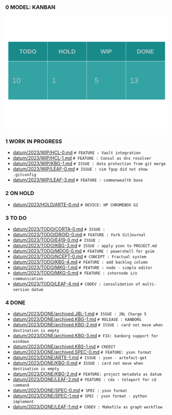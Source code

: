 
### 0 MODEL: KANBAN

![dashboard.set.svg](./.media/dashboard.set.svg)

### 1 WORK IN PROGRESS

- [datum/2023/WIP/HCL-0.md](datum/2023/WIP/HCL-0.md)   ```# FEATURE : Vault integration```
- [datum/2023/WIP/HCL-1.md](datum/2023/WIP/HCL-1.md)   ```# FEATURE : Consul as dns resolver```
- [datum/2023/WIP/KBG-1.md](datum/2023/WIP/KBG-1.md)   ```# ISSUE : data protection from git merge```
- [datum/2023/WIP/LEAF-0.md](datum/2023/WIP/LEAF-0.md)   ```# ISSUE : vim fgxp did not show .gitconfig```
- [datum/2023/WIP/LEAF-3.md](datum/2023/WIP/LEAF-3.md)   ```# FEATURE : commonwealth base```

### 2 ON HOLD

- [datum/2023/HOLD/ARTE-0.md](datum/2023/HOLD/ARTE-0.md)   ```# DEVICE: HP CHROMEBOX G2```

### 3 TO DO

- [datum/2023/TODO/CORTA-0.md](datum/2023/TODO/CORTA-0.md)   ```# ISSUE :```
- [datum/2023/TODO/DROID-0.md](datum/2023/TODO/DROID-0.md)   ```# FEATURE : Fork GitJournal```
- [datum/2023/TODO/E419-0.md](datum/2023/TODO/E419-0.md)   ```# ISSUE :```
- [datum/2023/TODO/KBG-3.md](datum/2023/TODO/KBG-3.md)   ```# ISSUE : apply yson to PROJECT.md```
- [datum/2023/TODO/MDOS-0.md](datum/2023/TODO/MDOS-0.md)   ```# FEATURE : powershell for gvim```
- [datum/2023/TODO/NCEPT-0.md](datum/2023/TODO/NCEPT-0.md)   ```# CONCEPT : Fractual system```
- [datum/2023/TODO/KBG-4.md](datum/2023/TODO/KBG-4.md)   ```# FEATURE : add backlog column```
- [datum/2023/TODO/MKG-1.md](datum/2023/TODO/MKG-1.md)   ```# FEATURE : node - simple editor```
- [datum/2023/TODO/MKG-0.md](datum/2023/TODO/MKG-0.md)   ```# FEATURE : internode i/o communication```
- [datum/2023/TODO/LEAF-4.md](datum/2023/TODO/LEAF-4.md)   ```# CODEV : consolidation of multi-version datum```

### 4 DONE

- [datum/2023/DONE/archived.JBL-1.md](datum/2023/DONE/archived.JBL-1.md)   ```# ISSUE : JBL Charge 5```
- [datum/2023/DONE/archived.KBG-1.md](datum/2023/DONE/archived.KBG-1.md)   ```# RELEASE : KANBORG```
- [datum/2023/DONE/archived.KBG-2.md](datum/2023/DONE/archived.KBG-2.md)   ```# ISSUE : card not move when destination is empty```
- [datum/2023/DONE/archived.KBG-3.md](datum/2023/DONE/archived.KBG-3.md)   ```# FIX: kanborg support for windows```
- [datum/2023/DONE/archived.KBS-1.md](datum/2023/DONE/archived.KBS-1.md)   ```# CREDIT```
- [datum/2023/DONE/archived.SPEC-0.md](datum/2023/DONE/archived.SPEC-0.md)   ```# FEATURE: yson format```
- [datum/2023/DONE/ARTE-1.md](datum/2023/DONE/ARTE-1.md)   ```# ISSUE : yson - artefact-get```
- [datum/2023/DONE/KBG-0.md](datum/2023/DONE/KBG-0.md)   ```# ISSUE : card not move when destination is empty```
- [datum/2023/DONE/KBG-2.md](datum/2023/DONE/KBG-2.md)   ```# FEATURE: project metadata as datum```
- [datum/2023/DONE/LEAF-2.md](datum/2023/DONE/LEAF-2.md)   ```# FEATURE : cdx - teleport for cd command```
- [datum/2023/DONE/SPEC-0.md](datum/2023/DONE/SPEC-0.md)   ```# SPEC : yson format```
- [datum/2023/DONE/SPEC-1.md](datum/2023/DONE/SPEC-1.md)   ```# SPEC : yson format - python implement```
- [datum/2023/DONE/LEAF-1.md](datum/2023/DONE/LEAF-1.md)   ```# CODEV : Makefile as graph workflow```
